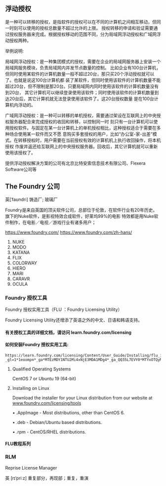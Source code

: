 ## 浮动授权

是一种可以转移的授权，是指软件的授权可以在不同的计算机之间相互移动，但同一时刻可以使用的授权总数量不超过允许的上限。
授权转移的申请和验证需要通过授权服务器来完成。根据授权移动的范围不同，分为局域网浮动授权和广域网浮动授权两种。

举例说明:

局域网浮动授权：是一种集团模式的授权，需要在企业的局域网服务器上安装一个局域网服务模块，负责局域网内并发节点数量的控制。
比如企业有100台计算机，但同时使用某软件的计算机数量一般不超过20台，那只买20个浮动授权就可以了。也就是说这100台计算机都
装了某软件，但同时使用该软件的计算机数量不能超过20台，但不限制是那20台。只要局域网内同时使用该软件的计算机数量没有到20台，
其它计算机可以继续登录使用该软件；同时使用该软件的计算机数量到达20台后，其它计算机就无法登录使用该软件了。这20台授权数量
是在100台计算机内浮动的。


广域网浮动授权：是一种可以转移的单机授权，需要通过架设在互联网上的中央授权服务器配合来完成授权的收回和转移，以控制同一时
刻只有一台计算机可以使用授权软件。与固定在某一台计算机上的单机授权相比，这种授权适合于需要在多种场合使用某一软件而又不愿
意购买多套授权的用户，比如“办公室-家-出差”模式。在转移授权时，用户需要在当前授权有效的计算机机上执行收回操作，将本机授权
作废并返还给互联网上的中央授权服务器。回收后，其它计算机就可以重新使用该授权了。


提供浮动授权解决方案的公司有北京比特安索信息技术有限公司、Flexera Software公司等


## The Foundry 公司

英[ˈfaʊndri] 铸造厂; 玻璃厂

Foundry是来自英国的顶尖软件公司，总部位于伦敦，在软件行业有20年历史。旗下的Nuke软件，是影视特效合成软件，好莱坞99%的电影
特效都是用Nuke软件制作，在电影／电视／游戏行业有诸多用户；

https://www.foundry.com/
https://www.foundry.com/zh-hans/

1. NUKE
1. MODO
1. KATANA
1. FLIX
1. COLORWAY
1. HIERO
1. MARI
1. CARAVR
1. OCULA


### Foundry 授权工具

Foundry 授权实用工具（FLU ：Foundry Licensing Utility） 

Foundry Licensing Utility还增添了英语之外的中文、日语和韩语支持。


#### 有关授权工具的详细文档，请访问 learn.foundry.com/licensing



#### 如何安装Foundry 授权实用工具: 

```
https://learn.foundry.com/licensing/Content/User_Guide/Installing/flu_install.html?_gl=1*1eoompn*_ga*MTEzMDY1NTU2Mi4xNjE3MDA1MDg4*_ga_QQ35L7EVY0*MTYxOTQyMDU4My4zLjEuMTYxOTQyMTEyMC4w*_ga_THF8SPBJQF*MTYxOTQyMDU4My4yLjEuMTYxOTQyMTEyMC4w

```


1. Qualified Operating Systems

    CentOS 7 or Ubuntu 19 (64-bit)

1. Installing on Linux
    
    Download the installer for your Linux distribution from our website at www.foundry.com/licensing/tools

    • .AppImage - Most distributions, other than CentOS 6.

    • .deb - Debian/Ubuntu based distributions.

    • .rpm - CentOS/RHEL distributions.



#### FLU教程系列





### RLM

Reprise License Manager

英 [rɪˈpriːz] 重复部分，再现部；重复，重演

